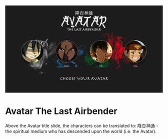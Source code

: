 ![](/img/screenShot.png)
# Avatar The Last Airbender
Above the Avatar title slide, the characters can be translated to:
降卋神通 - the spiritual medium who has descended upon the world (i.e. the Avatar).

